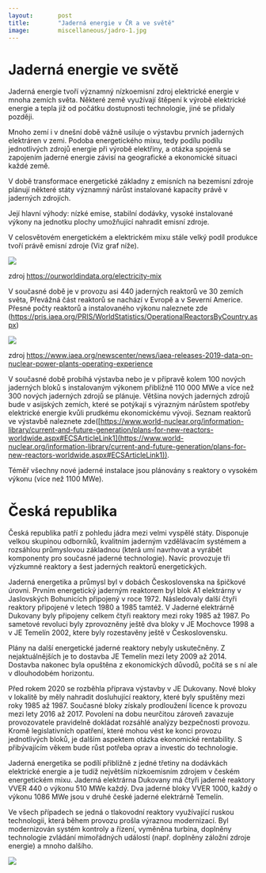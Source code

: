 ```yaml
---
layout:       post
title:        "Jaderná energie v ČR a ve světě"
image:        miscellaneous/jadro-1.jpg
---
```


# Jaderná energie ve světě

Jaderná energie tvoří významný nízkoemisní zdroj elektrické energie v mnoha zemích světa. Některé země využívají štěpení k výrobě elektrické energie a tepla již od počátku dostupnosti technologie, jiné se přidaly později.

Mnoho zemí i v dnešní době vážně usiluje o výstavbu prvních jaderných elektráren v zemi. Podoba energetického mixu, tedy podílu podílu jednotlivých zdrojů energie při výrobě elektřiny, a otázka spojená se zapojením jaderné energie závisí na geografické a ekonomické situaci každé země.

V době transformace energetické základny z emisních na bezemisní zdroje plánují některé státy významný nárůst instalované kapacity právě v jaderných zdrojích.

Její hlavní výhody: nízké emise, stabilní dodávky, vysoké instalované výkony na jednotku plochy umožňující nahradit emisní zdroje.

V celosvětovém energetickém a elektrickém mixu stále velký podíl produkce tvoří právě emisní zdroje (Viz graf níže).  

![](https://lh3.googleusercontent.com/eeEyehaVe_W9qSz6Ph30_qEER88W-DyA0qn9oHScsbbO4Gq_SsV3MmE-ENgNFy1gMnSLh1mqELJisOkzP5HzqPKtkMnVZMBoJmh9gnisZ8KmxVoMCU3uRT9nxqlB0Z5sf-03BszX)

zdroj https://ourworldindata.org/electricity-mix


V současné době je v provozu asi 440 jaderných reaktorů ve 30 zemích světa, Převážná část reaktorů se nachází v Evropě a v Severní Americe. Přesné počty reaktorů a instalovaného výkonu naleznete zde (https://pris.iaea.org/PRIS/WorldStatistics/OperationalReactorsByCountry.aspx)

![](https://lh5.googleusercontent.com/Rf4unG0nlNyDobiXfr3NTp0n6K0JJoKNtOIhrN9lBdfGUt_tWOy6GRU8midMmKtCo4HSVMQynBlvntEKiRTqNarDWj9VSQpkVcFdmt36zzLROt2ibUPPJfiEB5R8Pfv6HtBmH6-D)

zdroj https://www.iaea.org/newscenter/news/iaea-releases-2019-data-on-nuclear-power-plants-operating-experience

V současné době probíhá výstavba nebo je v přípravě kolem 100 nových jaderných bloků s instalovaným výkonem přibližně 110 000 MWe a více než 300 nových jaderných zdrojů se plánuje. Většina nových jaderných zdrojů bude v asijských zemích, které se potýkají s výrazným nárůstem spotřeby elektrické energie kvůli prudkému ekonomickému vývoji. Seznam reaktorů ve výstavbě naleznete zde([https://www.world-nuclear.org/information-library/current-and-future-generation/plans-for-new-reactors-worldwide.aspx#ECSArticleLink1](https://www.world-nuclear.org/information-library/current-and-future-generation/plans-for-new-reactors-worldwide.aspx#ECSArticleLink1)).

Téměř všechny nové jaderné instalace jsou plánovány s reaktory o vysokém výkonu (více než 1100 MWe).

# Česká republika

Česká republika patří z pohledu jádra mezi velmi vyspělé státy. Disponuje velkou skupinou odborníků, kvalitním jaderným vzdělávacím systémem a rozsáhlou průmyslovou základnou (která umí navrhovat a vyrábět komponenty pro současné jaderné technologie). Navíc provozuje tři výzkumné reaktory a šest jaderných reaktorů energetických.

Jaderná energetika a průmysl byl v dobách Československa na špičkové úrovni. Prvním energetický jaderným reaktorem byl blok A1 elektrárny v Jaslovských Bohunicích připojený v roce 1972. Následovaly další čtyři reaktory připojené v letech 1980 a 1985 tamtéž. V Jaderné elektrárně Dukovany byly připojeny celkem čtyři reaktory mezi roky 1985 až 1987. Po sametové revoluci byly zprovozněny ještě dva bloky v JE Mochovce 1998 a v JE Temelín 2002, ktere byly rozestavěny ještě v Československu.

Plány na další energetické jaderné reaktory nebyly uskutečněny. Z nejaktuálnějších je to dostavba JE Temelín mezi lety 2009 až 2014. Dostavba nakonec byla opuštěna z ekonomických důvodů, počítá se s ní ale v dlouhodobém horizontu.

Před rokem 2020 se rozběhla příprava výstavby v JE Dukovany. Nové bloky v lokalitě by měly nahradit dosluhující reaktory, které byly spuštěny mezi roky 1985 až 1987. Současné bloky získaly prodloužení licence k provozu mezi lety 2016 až 2017. Povolení na dobu neurčitou zároveň zavazuje provozovatele pravidelně dokládat rozsáhlé analýzy bezpečnosti provozu. Kromě legislativních opatření, které mohou vést ke konci provozu jednotlivých bloků, je dalším aspektem otázka ekonomické rentability. S přibývajícím věkem bude růst potřeba oprav a investic do technologie.

Jaderná energetika se podílí přibližně z jedné třetiny na dodávkách elektrické energie a je tudíž největším nízkoemisním zdrojem v českém energetickém mixu. Jaderná elektrárna Dukovany má čtyři jaderné reaktory VVER 440 o výkonu 510 MWe každý. Dva jaderné bloky VVER 1000, každý o výkonu 1086 MWe jsou v druhé české jaderné elektrárně Temelín.

Ve všech případech se jedná o tlakovodní reaktory využívající ruskou technologii, která během provozu prošla výraznou modernizací. Byl modernizován systém kontroly a řízení, vyměněna turbína, doplněny technologie zvládání mimořádných událostí (např. doplněny záložní zdroje energie) a mnoho dalšího.

![](https://lh3.googleusercontent.com/aPgqY3fLGkO8ZMo-V9YJQvAIjKB2YKh0mZPr9hdQp0LFyiO8PypcUED5puTN9iQF99g9ZeHz6pO7iwGaGDAXsAfDRVMpdgZkNgP8Yl3RjN-1k_JoPU6ztJxRqKFDIDh8kEkQvljE)